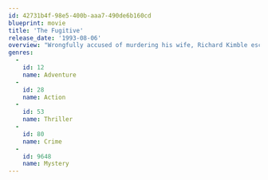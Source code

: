 ```yaml
---
id: 42731b4f-98e5-400b-aaa7-490de6b160cd
blueprint: movie
title: 'The Fugitive'
release_date: '1993-08-06'
overview: "Wrongfully accused of murdering his wife, Richard Kimble escapes from the law in an attempt to find her killer and clear his name. Pursuing him is a team of U.S. marshals led by Deputy Samuel Gerard, a determined detective who will not rest until Richard is captured. As Richard leads the team through a series of intricate chases, he discovers the secrets behind his wife's death and struggles to expose the killer before it is too late."
genres:
  -
    id: 12
    name: Adventure
  -
    id: 28
    name: Action
  -
    id: 53
    name: Thriller
  -
    id: 80
    name: Crime
  -
    id: 9648
    name: Mystery
---
```

